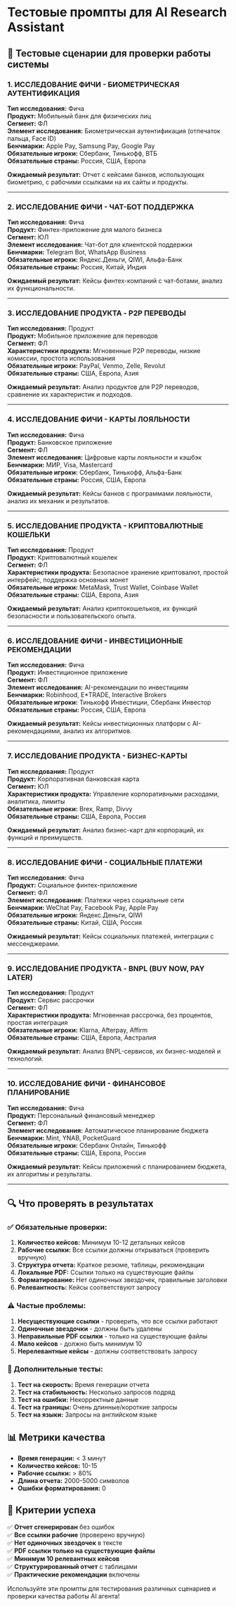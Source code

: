 # Тестовые промпты для AI Research Assistant

## 🧪 Тестовые сценарии для проверки работы системы

### 1. ИССЛЕДОВАНИЕ ФИЧИ - БИОМЕТРИЧЕСКАЯ АУТЕНТИФИКАЦИЯ

**Тип исследования:** Фича  
**Продукт:** Мобильный банк для физических лиц  
**Сегмент:** ФЛ  
**Элемент исследования:** Биометрическая аутентификация (отпечаток пальца, Face ID)  
**Бенчмарки:** Apple Pay, Samsung Pay, Google Pay  
**Обязательные игроки:** Сбербанк, Тинькофф, ВТБ  
**Обязательные страны:** Россия, США, Европа  

**Ожидаемый результат:** Отчет с кейсами банков, использующих биометрию, с рабочими ссылками на их сайты и продукты.

---

### 2. ИССЛЕДОВАНИЕ ФИЧИ - ЧАТ-БОТ ПОДДЕРЖКА

**Тип исследования:** Фича  
**Продукт:** Финтех-приложение для малого бизнеса  
**Сегмент:** ЮЛ  
**Элемент исследования:** Чат-бот для клиентской поддержки  
**Бенчмарки:** Telegram Bot, WhatsApp Business  
**Обязательные игроки:** Яндекс.Деньги, QIWI, Альфа-Банк  
**Обязательные страны:** Россия, Китай, Индия  

**Ожидаемый результат:** Кейсы финтех-компаний с чат-ботами, анализ их функциональности.

---

### 3. ИССЛЕДОВАНИЕ ПРОДУКТА - P2P ПЕРЕВОДЫ

**Тип исследования:** Продукт  
**Продукт:** Мобильное приложение для переводов  
**Сегмент:** ФЛ  
**Характеристики продукта:** Мгновенные P2P переводы, низкие комиссии, простота использования  
**Обязательные игроки:** PayPal, Venmo, Zelle, Revolut  
**Обязательные страны:** США, Европа, Азия  

**Ожидаемый результат:** Анализ продуктов для P2P переводов, сравнение их характеристик и подходов.

---

### 4. ИССЛЕДОВАНИЕ ФИЧИ - КАРТЫ ЛОЯЛЬНОСТИ

**Тип исследования:** Фича  
**Продукт:** Банковское приложение  
**Сегмент:** ФЛ  
**Элемент исследования:** Цифровые карты лояльности и кэшбэк  
**Бенчмарки:** МИР, Visa, Mastercard  
**Обязательные игроки:** Сбербанк, Тинькофф, Альфа-Банк  
**Обязательные страны:** Россия, США, Европа  

**Ожидаемый результат:** Кейсы банков с программами лояльности, анализ их механик и результатов.

---

### 5. ИССЛЕДОВАНИЕ ПРОДУКТА - КРИПТОВАЛЮТНЫЕ КОШЕЛЬКИ

**Тип исследования:** Продукт  
**Продукт:** Криптовалютный кошелек  
**Сегмент:** ФЛ  
**Характеристики продукта:** Безопасное хранение криптовалют, простой интерфейс, поддержка основных монет  
**Обязательные игроки:** MetaMask, Trust Wallet, Coinbase Wallet  
**Обязательные страны:** США, Европа, Азия  

**Ожидаемый результат:** Анализ криптокошельков, их функций безопасности и пользовательского опыта.

---

### 6. ИССЛЕДОВАНИЕ ФИЧИ - ИНВЕСТИЦИОННЫЕ РЕКОМЕНДАЦИИ

**Тип исследования:** Фича  
**Продукт:** Инвестиционное приложение  
**Сегмент:** ФЛ  
**Элемент исследования:** AI-рекомендации по инвестициям  
**Бенчмарки:** Robinhood, E*TRADE, Interactive Brokers  
**Обязательные игроки:** Тинькофф Инвестиции, Сбербанк Инвестор  
**Обязательные страны:** Россия, США, Европа  

**Ожидаемый результат:** Кейсы инвестиционных платформ с AI-рекомендациями, анализ их алгоритмов.

---

### 7. ИССЛЕДОВАНИЕ ПРОДУКТА - БИЗНЕС-КАРТЫ

**Тип исследования:** Продукт  
**Продукт:** Корпоративная банковская карта  
**Сегмент:** ЮЛ  
**Характеристики продукта:** Управление корпоративными расходами, аналитика, лимиты  
**Обязательные игроки:** Brex, Ramp, Divvy  
**Обязательные страны:** США, Европа, Россия  

**Ожидаемый результат:** Анализ бизнес-карт для корпораций, их функций и преимуществ.

---

### 8. ИССЛЕДОВАНИЕ ФИЧИ - СОЦИАЛЬНЫЕ ПЛАТЕЖИ

**Тип исследования:** Фича  
**Продукт:** Социальное финтех-приложение  
**Сегмент:** ФЛ  
**Элемент исследования:** Платежи через социальные сети  
**Бенчмарки:** WeChat Pay, Facebook Pay, Apple Pay  
**Обязательные игроки:** Яндекс.Деньги, QIWI  
**Обязательные страны:** Китай, США, Россия  

**Ожидаемый результат:** Кейсы социальных платежей, интеграции с мессенджерами.

---

### 9. ИССЛЕДОВАНИЕ ПРОДУКТА - BNPL (BUY NOW, PAY LATER)

**Тип исследования:** Продукт  
**Продукт:** Сервис рассрочки  
**Сегмент:** ФЛ  
**Характеристики продукта:** Мгновенная рассрочка, без процентов, простая интеграция  
**Обязательные игроки:** Klarna, Afterpay, Affirm  
**Обязательные страны:** США, Европа, Австралия  

**Ожидаемый результат:** Анализ BNPL-сервисов, их бизнес-моделей и технологий.

---

### 10. ИССЛЕДОВАНИЕ ФИЧИ - ФИНАНСОВОЕ ПЛАНИРОВАНИЕ

**Тип исследования:** Фича  
**Продукт:** Персональный финансовый менеджер  
**Сегмент:** ФЛ  
**Элемент исследования:** Автоматическое планирование бюджета  
**Бенчмарки:** Mint, YNAB, PocketGuard  
**Обязательные игроки:** Сбербанк Онлайн, Тинькофф  
**Обязательные страны:** США, Европа, Россия  

**Ожидаемый результат:** Кейсы приложений с планированием бюджета, их алгоритмы и результаты.

---

## 🔍 Что проверять в результатах

### ✅ Обязательные проверки:

1. **Количество кейсов:** Минимум 10-12 детальных кейсов
2. **Рабочие ссылки:** Все ссылки должны открываться (проверить вручную)
3. **Структура отчета:** Краткое резюме, таблицы, рекомендации
4. **Локальные PDF:** Ссылки только на существующие файлы
5. **Форматирование:** Нет одиночных звездочек, правильные заголовки
6. **Релевантность:** Кейсы соответствуют запросу

### ⚠️ Частые проблемы:

1. **Несуществующие ссылки** - проверить, что все ссылки работают
2. **Одиночные звездочки** - должны быть удалены
3. **Неправильные PDF ссылки** - только на существующие файлы
4. **Мало кейсов** - должно быть минимум 10
5. **Нерелевантные кейсы** - должны соответствовать запросу

### 🚀 Дополнительные тесты:

1. **Тест на скорость:** Время генерации отчета
2. **Тест на стабильность:** Несколько запросов подряд
3. **Тест на ошибки:** Некорректные данные
4. **Тест на границы:** Очень длинные/короткие запросы
5. **Тест на языки:** Запросы на английском языке

## 📊 Метрики качества

- **Время генерации:** < 3 минут
- **Количество кейсов:** 10-15
- **Рабочие ссылки:** > 80%
- **Длина отчета:** 2000-5000 символов
- **Ошибки форматирования:** 0

## 🎯 Критерии успеха

✅ **Отчет сгенерирован** без ошибок  
✅ **Все ссылки рабочие** (проверено вручную)  
✅ **Нет одиночных звездочек** в тексте  
✅ **PDF ссылки только на существующие файлы**  
✅ **Минимум 10 релевантных кейсов**  
✅ **Структурированный отчет** с таблицами  
✅ **Практические рекомендации** включены  

Используйте эти промпты для тестирования различных сценариев и проверки качества работы AI агента!

